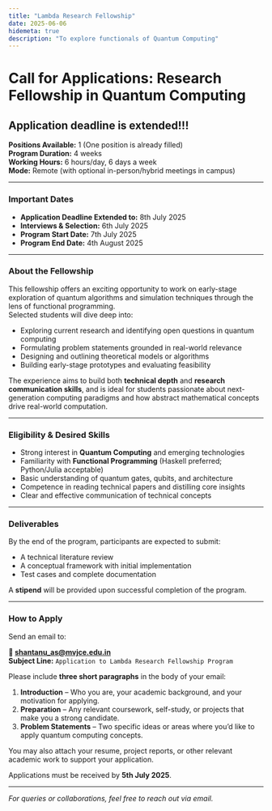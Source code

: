 ```yaml
---
title: "Lambda Research Fellowship"
date: 2025-06-06
hidemeta: true
description: "To explore functionals of Quantum Computing"
---
```


# Call for Applications: Research Fellowship in Quantum Computing

Application deadline is extended!!!
---

**Positions Available:** 1 (One position is already filled)  
**Program Duration:** 4 weeks  
**Working Hours:** 6 hours/day, 6 days a week  
**Mode:** Remote (with optional in-person/hybrid meetings in campus)  

---

### Important Dates
- **Application Deadline Extended to:** 8th July 2025  
- **Interviews & Selection:** 6th July 2025  
- **Program Start Date:** 7th July 2025  
- **Program End Date:** 4th August 2025  

---

### About the Fellowship

This fellowship offers an exciting opportunity to work on early-stage exploration of quantum algorithms and simulation techniques through the lens of functional programming.  
Selected students will dive deep into:
- Exploring current research and identifying open questions in quantum computing
- Formulating problem statements grounded in real-world relevance
- Designing and outlining theoretical models or algorithms
- Building early-stage prototypes and evaluating feasibility

The experience aims to build both **technical depth** and **research communication skills**, and is ideal for students passionate about next-generation computing paradigms and how abstract mathematical concepts drive real-world computation.

---

### Eligibility & Desired Skills

- Strong interest in **Quantum Computing** and emerging technologies  
- Familiarity with **Functional Programming** (Haskell preferred; Python/Julia acceptable)  
- Basic understanding of quantum gates, qubits, and architecture  
- Competence in reading technical papers and distilling core insights  
- Clear and effective communication of technical concepts  

---

### Deliverables

By the end of the program, participants are expected to submit:
- A technical literature review  
- A conceptual framework with initial implementation  
- Test cases and complete documentation  

A **stipend** will be provided upon successful completion of the program.

---

### How to Apply

Send an email to:

**📧 shantanu_as@mvjce.edu.in**  
**Subject Line:** `Application to Lambda Research Fellowship Program`  

Please include **three short paragraphs** in the body of your email:

1. **Introduction** – Who you are, your academic background, and your motivation for applying.  
2. **Preparation** – Any relevant coursework, self-study, or projects that make you a strong candidate.  
3. **Problem Statements** – Two specific ideas or areas where you’d like to apply quantum computing concepts.

You may also attach your resume, project reports, or other relevant academic work to support your application.

Applications must be received by **5th July 2025**.

---

_For queries or collaborations, feel free to reach out via email._


